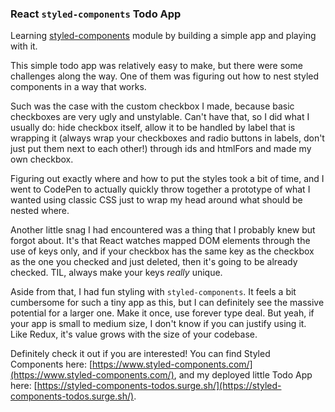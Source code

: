 ### React `styled-components` Todo App

Learning [styled-components](https://www.styled-components.com/) module by building a simple app and playing with it.

This simple todo app was relatively easy to make, but there were some challenges along the way. One of them was figuring out how to nest styled components in a way that works.

Such was the case with the custom checkbox I made, because basic checkboxes are very ugly and unstylable. Can't have that, so I did what I usually do: hide checkbox itself, allow it to be handled by label that is wrapping it (always wrap your checkboxes and radio buttons in labels, don't just put them next to each other!) through ids and htmlFors and made my own checkbox.

Figuring out exactly where and how to put the styles took a bit of time, and I went to CodePen to actually quickly throw together a prototype of what I wanted using classic CSS just to wrap my head around what should be nested where.

Another little snag I had encountered was a thing that I probably knew but forgot about. It's that React watches mapped DOM elements through the use of keys only, and if your checkbox has the same key as the checkbox as the one you checked and just deleted, then it's going to be already checked. TIL, always make your keys _really_ unique.

Aside from that, I had fun styling with `styled-components`. It feels a bit cumbersome for such a tiny app as this, but I can definitely see the massive potential for a larger one. Make it once, use forever type deal. But yeah, if your app is small to medium size, I don't know if you can justify using it. Like Redux, it's value grows with the size of your codebase.

Definitely check it out if you are interested! You can find Styled Components here: [https://www.styled-components.com/](https://www.styled-components.com/), and my deployed little Todo App here: [https://styled-components-todos.surge.sh/](https://styled-components-todos.surge.sh/).
